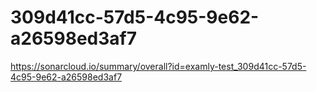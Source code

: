 # 309d41cc-57d5-4c95-9e62-a26598ed3af7
https://sonarcloud.io/summary/overall?id=examly-test_309d41cc-57d5-4c95-9e62-a26598ed3af7
